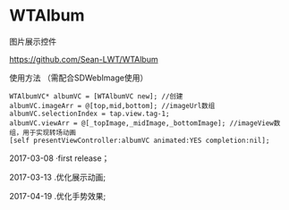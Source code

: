 # WTAlbum
图片展示控件

https://github.com/Sean-LWT/WTAlbum

使用方法 （需配合SDWebImage使用）

    WTAlbumVC* albumVC = [WTAlbumVC new]; //创建
    albumVC.imageArr = @[top,mid,bottom]; //imageUrl数组
    albumVC.selectionIndex = tap.view.tag-1;
    albumVC.viewArr = @[_topImage,_midImage,_bottomImage]; //imageView数组，用于实现转场动画
    [self presentViewController:albumVC animated:YES completion:nil];

2017-03-08
·first release；

2017-03-13
.优化展示动画;

2017-04-19
.优化手势效果;
